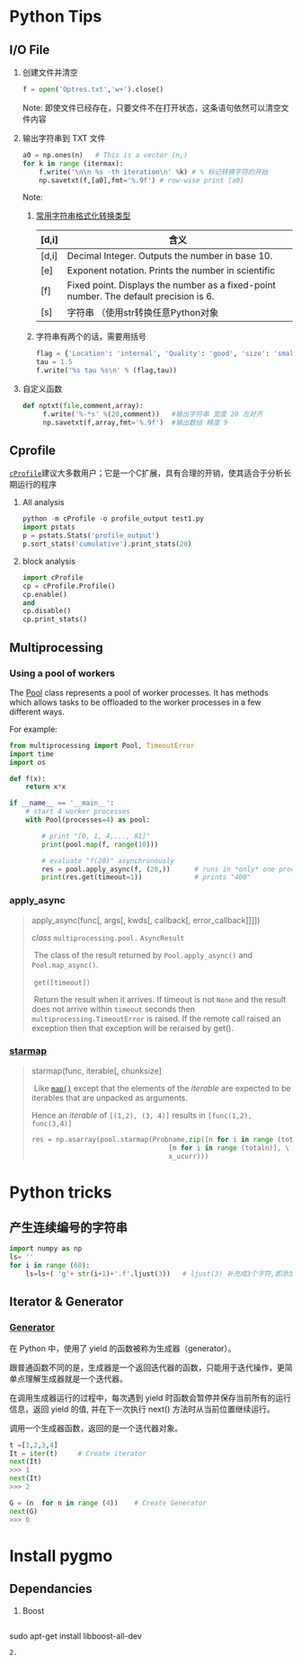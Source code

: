# Python Tips 
##  I/O File

1. 创建文件并清空

   ```python
   f = open('Optres.txt','w+').close()
   ```

   Note: 即使文件已经存在，只要文件不在打开状态，这条语句依然可以清空文件内容

2. 输出字符串到 TXT 文件

   ```python
   a0 = np.ones(n)   # This is a vector (n,)
   for k in range (itermax):
       f.write('\n\n %s -th iteration\n' %k) # % 标记转换字符的开始
       np.savetxt(f,[a0],fmt='%.9f') # row-wise print [a0]  
   ```

   Note:

   1. [常用字符串格式化转换类型](https://docs.python.org/3.4/library/string.html)

      | [d,i] | 含义                                                         |
      | ----- | ------------------------------------------------------------ |
      | [d,i] | Decimal Integer. Outputs the number in base 10.              |
      | [e]   | Exponent notation. Prints the number in scientific           |
      | [f]   | Fixed point. Displays the number as a fixed-point number.  The default precision is 6. |
      | [s]   | 字符串 （使用str转换任意Python对象|

   2. 字符串有两个的话，需要用括号
      ```python
      flag = {'Location': 'internal', 'Quality': 'good', 'size': 'small'}
      tau = 1.5
      f.write('%s tau %s\n' % (flag,tau)) 
      ```

3. 自定义函数

   ```python
   def nptxt(file,comment,array):
        f.write('%-*s' %(20,comment))   #输出字符串 宽度 20 左对齐
        np.savetxt(f,array,fmt='%.9f')  #输出数组 精度 9
   ```

## Cprofile

[`cProfile`](http://doc.codingdict.com/python_352/library/profile.html)建议大多数用户；它是一个C扩展，具有合理的开销，使其适合于分析长期运行的程序
1. All analysis
   ```python
   python -m cProfile -o profile_output test1.py
   import pstats
   p = pstats.Stats('profile_output')
   p.sort_stats('cumulative').print_stats(20)
   ```
2. block analysis

   ```python
   import cProfile
   cp = cProfile.Profile()
   cp.enable()
   and
   cp.disable()
   cp.print_stats()
   ```
## Multiprocessing
### Using a pool of workers
The [Pool](https://docs.python.org/3/library/multiprocessing.html#multiprocessing.pool.Pool) class represents a pool of worker processes. It has methods which allows tasks to be offloaded to the worker processes in a few different ways.

For example:

```python
from multiprocessing import Pool, TimeoutError
import time
import os

def f(x):
    return x*x

if __name__ == '__main__':
    # start 4 worker processes
    with Pool(processes=4) as pool:

        # print "[0, 1, 4,..., 81]"
        print(pool.map(f, range(10)))

        # evaluate "f(20)" asynchronously
        res = pool.apply_async(f, (20,))      # runs in *only* one process
        print(res.get(timeout=1))             # prints "400"
```

### apply_async
>  apply_async(func[, args[, kwds[, callback[, error_callback]]]])
>
> *class* `multiprocessing.pool.` `AsyncResult`
>
> ​	The class of the result returned by `Pool.apply_async()` and `Pool.map_async()`.
>
> ​	 `get([timeout])`
>
> ​	Return the result when it arrives. If timeout is not `None` and the result does not arrive within `timeout` seconds then `multiprocessing.TimeoutError` is raised. If the remote call raised an exception then that exception will be reraised by get().

### [starmap](https://docs.python.org/3/library/multiprocessing.html#multiprocessing.pool.Pool.starmap)
> starmap(func, iterable[, chunksize]
>
> ​	Like [`map()`](https://docs.python.org/3/library/functions.html#map) except that the elements of the *iterable* are expected to be iterables that are unpacked as arguments.
>
> Hence an *iterable* of `[(1,2), (3, 4)]` results in `[func(1,2), func(3,4)]`
>
> ```python
> res = np.asarray(pool.starmap(Probname,zip([n for i in range (totaln)], \
>                                   [m for i in range (totaln)], \
>                                   x_ucurr)))
> ```


# Python tricks
## 产生连续编号的字符串

```python
import numpy as np
ls= ''
for i in range (68):
    ls=ls+( 'g'+ str(i+1)+'.f'.ljust(3))   # ljust(3) 补充成3个字符,即添加一个空格
```

##  Iterator & Generator
### [Generator](http://www.runoob.com/python3/python3-iterator-generator.html)

在 Python 中，使用了 yield 的函数被称为生成器（generator）。

跟普通函数不同的是，生成器是一个返回迭代器的函数，只能用于迭代操作，更简单点理解生成器就是一个迭代器。 

在调用生成器运行的过程中，每次遇到 yield 时函数会暂停并保存当前所有的运行信息，返回 yield 的值, 并在下一次执行 next() 方法时从当前位置继续运行。

调用一个生成器函数，返回的是一个迭代器对象。

```python
t =[1,2,3,4]
It = iter(t)     # Create iterator
next(It)
>>> 1
next(It)
>>> 2

G = (n  for n in range (4))    # Create Generator
next(G)
>>> 0

```

# Install pygmo

## Dependancies

1. Boost
   ```shell
sudo apt-get install libboost-all-dev
   ```
2. 

